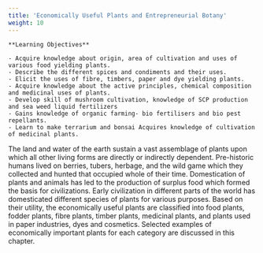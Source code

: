 ```yaml
---
title: 'Economically Useful Plants and Entrepreneurial Botany'
weight: 10
---
```

  
```hint { role="info"}
**Learning Objectives**

- Acquire knowledge about origin, area of cultivation and uses of various food yielding plants.
- Describe the different spices and condiments and their uses.
- Elicit the uses of fibre, timbers, paper and dye yielding plants.
- Acquire knowledge about the active principles, chemical composition and medicinal uses of plants.
- Develop skill of mushroom cultivation, knowledge of SCP production and sea weed liquid fertilizers
- Gains knowledge of organic farming- bio fertilisers and bio pest repellants.
- Learn to make terrarium and bonsai Acquires knowledge of cultivation of medicinal plants.
```

The land and water of the earth sustain a vast assemblage of plants upon which all other living forms are directly or indirectly dependent. Pre-historic humans lived on berries, tubers, herbage, and the wild game which they collected and hunted that occupied whole of their time. Domestication of plants and animals has led to the production of surplus food which formed the basis for civilizations. Early civilization in different parts of the world has domesticated different species of plants for various purposes. Based on their utility, the economically useful plants are classified into food plants, fodder plants, fibre plants, timber plants, medicinal plants, and plants used in paper industries, dyes and cosmetics. Selected examples of economically important plants for each category are discussed in this chapter.
